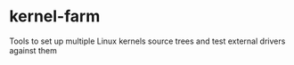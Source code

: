 kernel-farm
===========

Tools to set up multiple Linux kernels source trees and test external drivers against them
